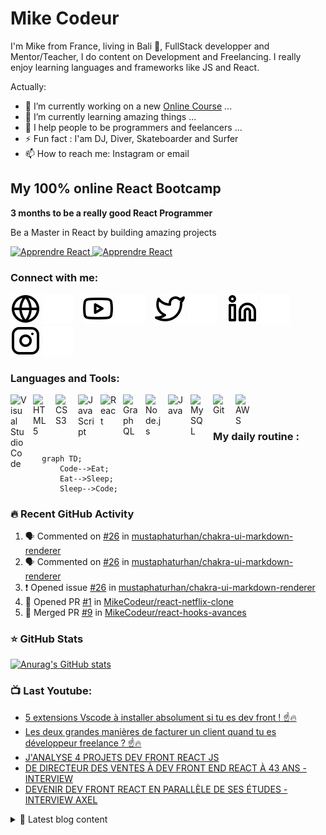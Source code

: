 # Mike Codeur
I'm Mike from France, living in Bali 🌴, FullStack developper and Mentor/Teacher, I do content on Development and Freelancing. I really enjoy learning languages and frameworks like JS and React. 

<!--
**MikeCodeur/MikeCodeur** is a ✨ _special_ ✨ repository because its `README.md` (this file) appears on your GitHub profile.
-->
Actually:

- 🔭 I’m currently working on a new [Online Course][courses] ...
- 🌱 I’m currently learning amazing things ...
- 👯 I help people to be programmers and feelancers ...
- ⚡ Fun fact : I'am DJ, Diver, Skateboarder and Surfer
- 📫 How to reach me: Instagram or email

## My 100% online React Bootcamp

 <strong>
    3 months to be a really good React Programmer
  </strong>
  <p>
    Be a Master in React by building amazing projects
  </p>

  <a href="https://go.mikecodeur.com/react-mastery">
    <img 
      alt="Apprendre React"
      src="https://mikecodeur.com/mike/assets/courses/react-mastery.png"
    />
  </a>
 
  <a href="https://go.mikecodeur.com/react-mastery" >
    <img width="100"
      alt="Apprendre React"
      src="https://mikecodeur.com/mike/assets/mikecodeur-trans.png"
    />
  </a>


### Connect with me:

[![img_contact](./img/globe-light.svg)](https://mikecodeur.com#gh-light-mode-only)
[![img_contact](./img/globe-dark.svg)](https://mikecodeur.com#gh-dark-mode-only)
&nbsp;&nbsp;
[![img_contact](./img/youtube-light.svg)](https://go.mikecodeur.com/youtube#gh-light-mode-only)
[![img_contact](./img/youtube-dark.svg)](https://go.mikecodeur.com/youtube#gh-dark-mode-only)
&nbsp;&nbsp;
[![img_contact](./img/twitter-light.svg)](https://twitter.com/mikecodeur#gh-light-mode-only)
[![img_contact](./img/twitter-dark.svg)](https://twitter.com/mikecodeur#gh-dark-mode-only)
&nbsp;&nbsp;
[![img_contact](./img/linkedin-light.svg)](https://www.linkedin.com/company/mike-codeur/#gh-light-mode-only)
[![img_contact](./img/linkedin-dark.svg)](https://www.linkedin.com/company/mike-codeur/#gh-dark-mode-only)
&nbsp;&nbsp;
[![img_contact](./img/instagram-light.svg)](https://instagram.com/mikecodeur#gh-light-mode-only)
[![img_contact](./img/instagram-dark.svg)](https://instagram.com/mikecodeur#gh-dark-mode-only)

### Languages and Tools:

[<img align="left" alt="Visual Studio Code" width="26px" src="https://cdn.jsdelivr.net/gh/devicons/devicon/icons/vscode/vscode-original.svg" style="padding-right:10px;" />][youtubeplaylist]

[<img align="left" alt="HTML5" width="26px" src="https://cdn.jsdelivr.net/gh/devicons/devicon/icons/html5/html5-original.svg" style="padding-right:10px;" />][youtubeplaylist]
[<img align="left" alt="CSS3" width="26px" src="https://cdn.jsdelivr.net/gh/devicons/devicon/icons/css3/css3-original.svg" style="padding-right:10px;" />][youtubeplaylist]
[<img align="left" alt="JavaScript" width="26px" src="https://cdn.jsdelivr.net/gh/devicons/devicon/icons/javascript/javascript-original.svg" style="padding-right:10px;" />][youtubeplaylist]
[<img align="left" alt="React" width="26px" src="https://cdn.jsdelivr.net/gh/devicons/devicon/icons/react/react-original.svg" style="padding-right:10px;" />][youtubeplaylist]
[<img align="left" alt="GraphQL" width="26px" src="https://cdn.jsdelivr.net/gh/devicons/devicon/icons/graphql/graphql-plain.svg" style="padding-right:10px;" />][youtubeplaylist]
[<img align="left" alt="Node.js" width="26px" src="https://cdn.jsdelivr.net/gh/devicons/devicon/icons/nodejs/nodejs-original.svg" style="padding-right:10px;" />][youtubeplaylist]
[<img align="left" alt="Java" width="26px" src="https://cdn.jsdelivr.net/gh/devicons/devicon/icons/java/java-original.svg" style="padding-right:10px;" />][youtubeplaylist]
[<img align="left" alt="MySQL" width="26px" src="https://cdn.jsdelivr.net/gh/devicons/devicon/icons/mysql/mysql-original.svg" style="padding-right:10px;" />][youtubeplaylist]
[<img align="left" alt="Git" width="26px" src="https://cdn.jsdelivr.net/gh/devicons/devicon/icons/git/git-original.svg" style="padding-right:10px;" />][youtubeplaylist]


[<img align="left" alt="AWS" width="25px" src="https://cdn.jsdelivr.net/gh/devicons/devicon/icons/amazonwebservices/amazonwebservices-original.svg" style="padding-right:11px;" />][youtubeplaylist]


<br />
<br />

### My daily routine :

```mermaid
  graph TD;
      Code-->Eat;
      Eat-->Sleep;
      Sleep-->Code;
```

### 🔥 Recent GitHub Activity
<!--START_SECTION:activity-->
1. 🗣 Commented on [#26](https://github.com/mustaphaturhan/chakra-ui-markdown-renderer/issues/26) in [mustaphaturhan/chakra-ui-markdown-renderer](https://github.com/mustaphaturhan/chakra-ui-markdown-renderer)
2. 🗣 Commented on [#26](https://github.com/mustaphaturhan/chakra-ui-markdown-renderer/issues/26) in [mustaphaturhan/chakra-ui-markdown-renderer](https://github.com/mustaphaturhan/chakra-ui-markdown-renderer)
3. ❗️ Opened issue [#26](https://github.com/mustaphaturhan/chakra-ui-markdown-renderer/issues/26) in [mustaphaturhan/chakra-ui-markdown-renderer](https://github.com/mustaphaturhan/chakra-ui-markdown-renderer)
4. 💪 Opened PR [#1](https://github.com/MikeCodeur/react-netflix-clone/pull/1) in [MikeCodeur/react-netflix-clone](https://github.com/MikeCodeur/react-netflix-clone)
5. 🎉 Merged PR [#9](https://github.com/MikeCodeur/react-hooks-avances/pull/9) in [MikeCodeur/react-hooks-avances](https://github.com/MikeCodeur/react-hooks-avances)
<!--END_SECTION:activity-->

### ⭐ GitHub Stats

[![Anurag's GitHub stats](https://github-readme-stats.vercel.app/api?username=MikeCodeur&show_icons=true&hide_border=false&title_color=3B1F94f&icon_color=FFE500&bg_color=09131B&text_color=ffffff&border_color=0c1a25)](https://github.com/anuraghazra/github-readme-stats)

### 📺 Last Youtube:

<!-- YOUTUBE:START -->
- [5 extensions Vscode à installer absolument si tu es dev front ! ☝️🔥](https://www.youtube.com/watch?v=MoulRNds4PM)
- [Les deux grandes manières de facturer un client quand tu es développeur freelance  ? ☝️🔥](https://www.youtube.com/watch?v=WNm1pFWypZ8)
- [J&#39;ANALYSE 4 PROJETS DEV FRONT REACT JS](https://www.youtube.com/watch?v=7jMmCcRFXAI)
- [DE DIRECTEUR DES VENTES À DEV FRONT END REACT À 43 ANS - INTERVIEW](https://www.youtube.com/watch?v=0JpsCB5WTJo)
- [DEVENIR DEV FRONT REACT EN PARALLÈLE DE SES ÉTUDES - INTERVIEW AXEL](https://www.youtube.com/watch?v=Gxjdk2Xk_qQ)
<!-- YOUTUBE:END -->

<details>
  <summary>📒 Latest blog content</summary>

<!-- BLOG-POST-LIST:START -->
- [5 extensions chrome à installer absolument si tu es dev front ! ☝️🔥](https://www.mikecodeur.com/2022/07/06/5-extensions-chrome-a-installer-absolument-si-tu-es-dev-front-%e2%98%9d%ef%b8%8f%f0%9f%94%a5/)
- [Les deux grandes manières de facturer un client quand tu es développeur freelance  ? ☝️🔥](https://www.mikecodeur.com/2022/07/04/les-deux-grandes-manieres-de-facturer-un-client-quand-tu-es-developpeur-freelance-%e2%98%9d%ef%b8%8f%f0%9f%94%a5/)
- [J’ANALYSE 4 PROJETS DEV FRONT REACT JS](https://www.mikecodeur.com/2022/06/09/janalyse-4-projets-dev-front-react-js/)
- [DE DIRECTEUR DES VENTES À DEV FRONT END REACT À 43 ANS – INTERVIEW](https://www.mikecodeur.com/2022/06/06/de-directeur-des-ventes-a-dev-front-end-react-a-43-ans-interview/)
- [DEVENIR DEV FRONT REACT EN PARALLÈLE DE SES ÉTUDES – INTERVIEW AXEL](https://www.mikecodeur.com/2022/06/04/devenir-dev-front-react-en-parallele-de-ses-etudes-interview-axel/)
<!-- BLOG-POST-LIST:END -->
</details>

[courses]: https://formations.mikecodeur.com
[website]: https://go.mikecodeur.com/blog
[insta]: https://go.mikecodeur.com/instagram
[Youtube]: https://go.mikecodeur.com/youtube
[youtubeplaylist]: https://www.youtube.com/channel/UC7BNBNLwMF8GjgXLDP8PWQw